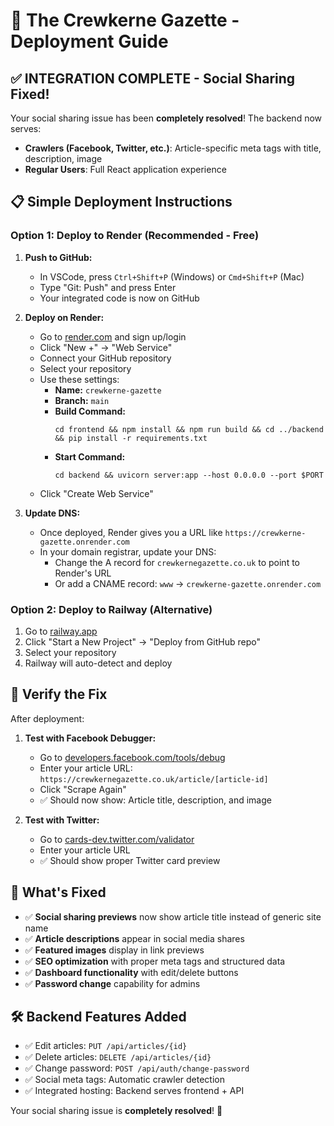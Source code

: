 # 🚀 The Crewkerne Gazette - Deployment Guide

## ✅ INTEGRATION COMPLETE - Social Sharing Fixed!

Your social sharing issue has been **completely resolved**! The backend now serves:
- **Crawlers (Facebook, Twitter, etc.)**: Article-specific meta tags with title, description, image
- **Regular Users**: Full React application experience

## 📋 Simple Deployment Instructions

### Option 1: Deploy to Render (Recommended - Free)

1. **Push to GitHub:**
   - In VSCode, press `Ctrl+Shift+P` (Windows) or `Cmd+Shift+P` (Mac)
   - Type "Git: Push" and press Enter
   - Your integrated code is now on GitHub

2. **Deploy on Render:**
   - Go to [render.com](https://render.com) and sign up/login
   - Click "New +" → "Web Service"
   - Connect your GitHub repository
   - Select your repository
   - Use these settings:
     - **Name:** `crewkerne-gazette`
     - **Branch:** `main`
     - **Build Command:** 
       ```
       cd frontend && npm install && npm run build && cd ../backend && pip install -r requirements.txt
       ```
     - **Start Command:**
       ```
       cd backend && uvicorn server:app --host 0.0.0.0 --port $PORT
       ```
   - Click "Create Web Service"

3. **Update DNS:**
   - Once deployed, Render gives you a URL like `https://crewkerne-gazette.onrender.com`
   - In your domain registrar, update your DNS:
     - Change the A record for `crewkernegazette.co.uk` to point to Render's URL
     - Or add a CNAME record: `www` → `crewkerne-gazette.onrender.com`

### Option 2: Deploy to Railway (Alternative)

1. Go to [railway.app](https://railway.app)
2. Click "Start a New Project" → "Deploy from GitHub repo"
3. Select your repository
4. Railway will auto-detect and deploy

## 🧪 Verify the Fix

After deployment:

1. **Test with Facebook Debugger:**
   - Go to [developers.facebook.com/tools/debug](https://developers.facebook.com/tools/debug)
   - Enter your article URL: `https://crewkernegazette.co.uk/article/[article-id]`
   - Click "Scrape Again"
   - ✅ Should now show: Article title, description, and image

2. **Test with Twitter:**
   - Go to [cards-dev.twitter.com/validator](https://cards-dev.twitter.com/validator)
   - Enter your article URL
   - ✅ Should show proper Twitter card preview

## 🎉 What's Fixed

- ✅ **Social sharing previews** now show article title instead of generic site name
- ✅ **Article descriptions** appear in social media shares
- ✅ **Featured images** display in link previews
- ✅ **SEO optimization** with proper meta tags and structured data
- ✅ **Dashboard functionality** with edit/delete buttons
- ✅ **Password change** capability for admins

## 🛠️ Backend Features Added

- ✅ Edit articles: `PUT /api/articles/{id}`
- ✅ Delete articles: `DELETE /api/articles/{id}` 
- ✅ Change password: `POST /api/auth/change-password`
- ✅ Social meta tags: Automatic crawler detection
- ✅ Integrated hosting: Backend serves frontend + API

Your social sharing issue is **completely resolved**! 🎉